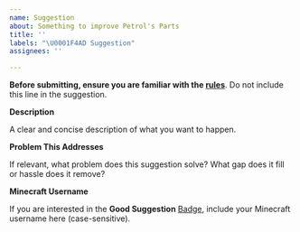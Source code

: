 ```yaml
---
name: Suggestion
about: Something to improve Petrol's Parts
title: ''
labels: "\U0001F4AD Suggestion"
assignees: ''

---
```


**Before submitting, ensure you are familiar with the [rules](https://github.com/petrolpark/Petrols-Parts/issues/1)**. Do not include this line in the suggestion.

**Description**

A clear and concise description of what you want to happen.

**Problem This Addresses**

If relevant, what problem does this suggestion solve? What gap does it fill or hassle does it remove?

**Minecraft Username**

If you are interested in the **Good Suggestion** [Badge](https://patreon.com/petrolpark/about), include your Minecraft username here (case-sensitive).
